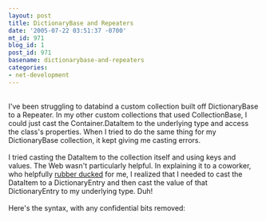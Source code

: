 ```yaml
---
layout: post
title: DictionaryBase and Repeaters
date: '2005-07-22 03:51:37 -0700'
mt_id: 971
blog_id: 1
post_id: 971
basename: dictionarybase-and-repeaters
categories:
- net-development
---
```

<br />I've been struggling to databind a custom collection built off DictionaryBase to a Repeater. In my other custom collections that used CollectionBase, I could just cast the Container.DataItem to the underlying type and access the class's properties. When I tried to do the same thing for my DictionaryBase collection, it kept giving me casting errors.<br /><br />I tried casting the DataItem to the collection itself and using keys and values. The Web wasn't particularly helpful. In explaining it to a coworker, who helpfully <a href="http://c2.com/cgi/wiki?RubberDucking">rubber ducked</a> for me, I realized that I needed to cast the DataItem to a DictionaryEntry and then cast the value of that DictionaryEntry to my underlying type. Duh!<br /><br />Here's the syntax, with any confidential bits removed:<br /><br /><code></code><br /><br /><br />
